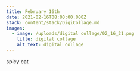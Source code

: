 ```yaml
---
title: February 16th
date: 2021-02-16T08:00:00.000Z
stack: content/stack/DigiCollage.md
images:
  - image: /uploads/digital collage/02_16_21.png
    title: digital collage
    alt_text: digital collage
---
```


spicy cat
